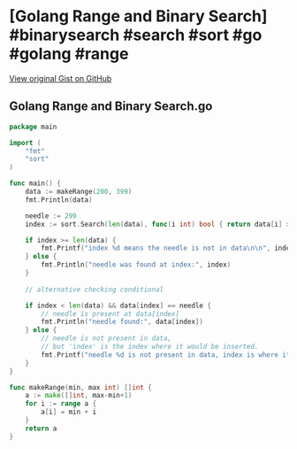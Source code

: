 # [Golang Range and Binary Search] #binarysearch #search #sort #go #golang #range

[View original Gist on GitHub](https://gist.github.com/Integralist/94136fe04af40f5e9c53f0f746d4fb6e)

## Golang Range and Binary Search.go

```go
package main

import (
	"fmt"
	"sort"
)

func main() {
	data := makeRange(200, 399)
	fmt.Println(data)

	needle := 299
	index := sort.Search(len(data), func(i int) bool { return data[i] >= needle })

	if index >= len(data) {
		fmt.Printf("index %d means the needle is not in data\n\n", index)
	} else {
		fmt.Println("needle was found at index:", index)	
	}
	
	// alternative checking conditional

	if index < len(data) && data[index] == needle {
		// needle is present at data[index]
		fmt.Println("needle found:", data[index])
	} else {
		// needle is not present in data,
		// but 'index' is the index where it would be inserted.
		fmt.Printf("needle %d is not present in data, index is where it would be inserted: %d\n", needle, index)
	}
}

func makeRange(min, max int) []int {
	a := make([]int, max-min+1)
	for i := range a {
		a[i] = min + i
	}
	return a
}
```

